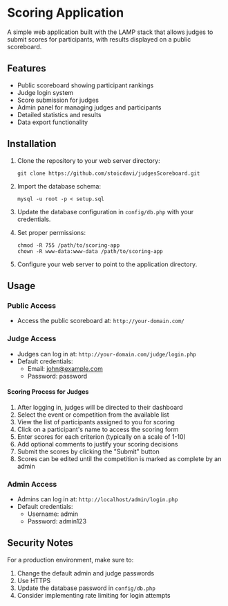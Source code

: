 # Scoring Application

A simple web application built with the LAMP stack that allows judges to submit scores for participants, with results displayed on a public scoreboard.

## Features

- Public scoreboard showing participant rankings
- Judge login system
- Score submission for judges
- Admin panel for managing judges and participants
- Detailed statistics and results
- Data export functionality

## Installation

1. Clone the repository to your web server directory:
   ```
   git clone https://github.com/stoicdavi/judgesScoreboard.git
   ```

2. Import the database schema:
   ```
   mysql -u root -p < setup.sql
   ```

3. Update the database configuration in `config/db.php` with your credentials.

4. Set proper permissions:
   ```
   chmod -R 755 /path/to/scoring-app
   chown -R www-data:www-data /path/to/scoring-app
   ```

5. Configure your web server to point to the application directory.

## Usage

### Public Access
- Access the public scoreboard at: `http://your-domain.com/`

### Judge Access
- Judges can log in at: `http://your-domain.com/judge/login.php`
- Default credentials:
  - Email: john@example.com
  - Password: password

#### Scoring Process for Judges
1. After logging in, judges will be directed to their dashboard
2. Select the event or competition from the available list
3. View the list of participants assigned to you for scoring
4. Click on a participant's name to access the scoring form
5. Enter scores for each criterion (typically on a scale of 1-10)
6. Add optional comments to justify your scoring decisions
7. Submit the scores by clicking the "Submit" button
8. Scores can be edited until the competition is marked as complete by an admin

### Admin Access
- Admins can log in at: `http://localhost/admin/login.php`
- Default credentials:
  - Username: admin
  - Password: admin123

## Security Notes

For a production environment, make sure to:
1. Change the default admin and judge passwords
2. Use HTTPS
3. Update the database password in `config/db.php`
4. Consider implementing rate limiting for login attempts
